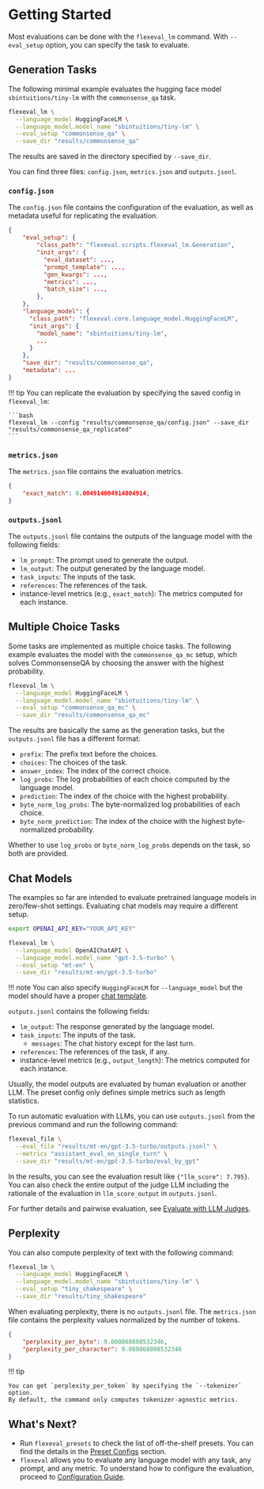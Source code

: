 # Getting Started

Most evaluations can be done with the `flexeval_lm` command.
With `--eval_setup` option, you can specify the task to evaluate.

## Generation Tasks

The following minimal example evaluates the hugging face model `sbintuitions/tiny-lm` with the `commonsense_qa` task.

```bash
flexeval_lm \
  --language_model HuggingFaceLM \
  --language_model.model_name "sbintuitions/tiny-lm" \
  --eval_setup "commonsense_qa" \
  --save_dir "results/commonsense_qa"
```

The results are saved in the directory specified by `--save_dir`.

You can find three files: `config.json`, `metrics.json` and `outputs.jsonl`.

### `config.json`

The `config.json` file contains the configuration of the evaluation, as well as metadata useful for replicating the evaluation.

```json
{
    "eval_setup": {
        "class_path": "flexeval.scripts.flexeval_lm.Generation",
        "init_args": {
          "eval_dataset": ...,
          "prompt_template": ...,
          "gen_kwargs": ...,
          "metrics": ...,
          "batch_size": ...,
        },
    },
    "language_model": {
      "class_path": "flexeval.core.language_model.HuggingFaceLM",
      "init_args": {
        "model_name": "sbintuitions/tiny-lm",
        ...
      }
    },
    "save_dir": "results/commonsense_qa",
    "metadata": ...
}
```

!!! tip
    You can replicate the evaluation by specifying the saved config in `flexeval_lm`:

    ```bash
    flexeval_lm --config "results/commonsense_qa/config.json" --save_dir "results/commonsense_qa_replicated"
    ```

### `metrics.json`

The `metrics.json` file contains the evaluation metrics.

```json
{
    "exact_match": 0.004914004914004914,
}
```

### `outputs.jsonl`

The `outputs.jsonl` file contains the outputs of the language model with the following fields:

- `lm_prompt`: The prompt used to generate the output.
- `lm_output`: The output generated by the language model.
- `task_inputs`: The inputs of the task.
- `references`: The references of the task.
- instance-level metrics (e.g., `exact_match`): The metrics computed for each instance.

## Multiple Choice Tasks

Some tasks are implemented as multiple choice tasks.
The following example evaluates the model with the `commonsense_qa_mc` setup, which solves CommonsenseQA by choosing the answer with the highest probability.

```bash
flexeval_lm \
  --language_model HuggingFaceLM \
  --language_model.model_name "sbintuitions/tiny-lm" \
  --eval_setup "commonsense_qa_mc" \
  --save_dir "results/commonsense_qa_mc"
```

The results are basically the same as the generation tasks, but the `outputs.jsonl` file has a different format:

- `prefix`: The prefix text before the choices.
- `choices`: The choices of the task.
- `answer_index`: The index of the correct choice.
- `log_probs`: The log probabilities of each choice computed by the language model.
- `prediction`: The index of the choice with the highest probability.
- `byte_norm_log_probs`: The byte-normalized log probabilities of each choice.
- `byte_norm_prediction`: The index of the choice with the highest byte-normalized probability.

Whether to use `log_probs` or `byte_norm_log_probs` depends on the task, so both are provided.

## Chat Models

The examples so far are intended to evaluate pretrained language models in zero/few-shot settings.
Evaluating chat models may require a different setup.

```bash
export OPENAI_API_KEY="YOUR_API_KEY"

flexeval_lm \
  --language_model OpenAIChatAPI \
  --language_model.model_name "gpt-3.5-turbo" \
  --eval_setup "mt-en" \
  --save_dir "results/mt-en/gpt-3.5-turbo"
```

!!! note
    You can also specify `HuggingFaceLM` for `--language_model` but the model should have a proper [chat template](https://huggingface.co/docs/transformers/main/en/chat_templating).

`outputs.jsonl` contains the following fields:

- `lm_output`: The response generated by the language model.
- `task_inputs`: The inputs of the task.
  - `messages`: The chat history except for the last turn.
- `references`: The references of the task, if any.
- instance-level metrics (e.g., `output_length`): The metrics computed for each instance.

Usually, the model outputs are evaluated by human evaluation or another LLM.
The preset config only defines simple metrics such as length statistics.

To run automatic evaluation with LLMs, you can use `outputs.jsonl` from the previous command and run the following command:

```bash
flexeval_file \
  --eval_file "results/mt-en/gpt-3.5-turbo/outputs.jsonl" \
  --metrics "assistant_eval_en_single_turn" \
  --save_dir "results/mt-en/gpt-3.5-turbo/eval_by_gpt"
```

In the results, you can see the evaluation result like `{"llm_score": 7.795}`.
You can also check the entire output of the judge LLM including the rationale of the evaluation in `llm_score_output` in `outputs.jsonl`.

For further details and pairwise evaluation, see [Evaluate with LLM Judges](./how_to/eval_with_llm_judges.md).

## Perplexity

You can also compute perplexity of text with the following command:

```bash
flexeval_lm \
  --language_model HuggingFaceLM \
  --language_model.model_name "sbintuitions/tiny-lm" \
  --eval_setup "tiny_shakespeare" \
  --save_dir "results/tiny_shakespeare"
```

When evaluating perplexity, there is no `outputs.jsonl` file.
The `metrics.json` file contains the perplexity values normalized by the number of tokens.

```json
{
    "perplexity_per_byte": 9.080868808532346,
    "perplexity_per_character": 9.080868808532346
}
```

!!! tip

    You can get `perplexity_per_token` by specifying the `--tokenizer` option. 
    By default, the command only computes tokenizer-agnostic metrics.

## What's Next?

- Run `flexeval_presets` to check the list of off-the-shelf presets. You can find the details in the [Preset Configs](./preset_configs/index.md) section.
- `flexeval` allows you to evaluate any language model with any task, any prompt, and any metric.
To understand how to configure the evaluation, proceed to [Configuration Guide](./configuration_guide.md).
